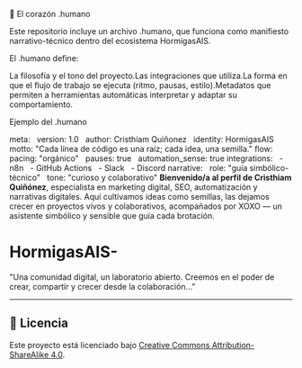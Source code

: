 🌱 El corazón .humano

Este repositorio incluye un archivo .humano, que funciona como manifiesto narrativo-técnico dentro del ecosistema HormigasAIS.

El .humano define:

La filosofía y el tono del proyecto.Las integraciones que utiliza.La forma en que el flujo de trabajo se ejecuta (ritmo, pausas, estilo).Metadatos que permiten a herramientas automáticas interpretar y adaptar su comportamiento.

Ejemplo del .humano

meta:   version: 1.0   author: Cristhiam Quiñonez   identity: HormigasAIS   motto: "Cada línea de código es una raíz; cada idea, una semilla." flow:   pacing: "orgánico"   pauses: true   automation_sense: true integrations:   - n8n   - GitHub Actions   - Slack   - Discord narrative:   role: "guía simbólico-técnico"   tone: "curioso y colaborativo" **Bienvenido/a al perfil de Cristhiam Quiñónez**, especialista en marketing digital, SEO, automatización y narrativas digitales. Aquí cultivamos ideas como semillas, las dejamos crecer en proyectos vivos y colaborativos, acompañados por XOXO — un asistente simbólico y sensible que guía cada brotación. 

# HormigasAIS-
"Una comunidad digital, un laboratorio abierto. Creemos en el poder de crear, compartir y crecer desde la colaboración..."

----

## 📜 Licencia 

Este proyecto está licenciado bajo [Creative Commons Attribution-ShareAlike 4.0](https://github.com/Thrumanshow/semilla-de-cierre-/blob/main/MIT%20License%20).
